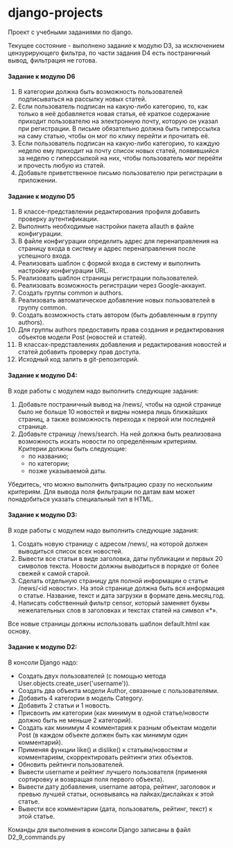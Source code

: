 # django-projects
Проект с учебными заданиями по django. 

Текущее состояние - выполнено задание к модулю D3, за исключением цензурирующего фильтра, 
по части задания D4 есть постраничный вывод, фильтрация не готова.  
#### Задание к модулю D6
1) В категории должна быть возможность пользователей подписываться на рассылку новых статей.
2) Если пользователь подписан на какую-либо категорию, то, как только в неё добавляется новая статья, её краткое содержание приходит пользователю на электронную почту, которую он указал при регистрации. В письме обязательно должна быть гиперссылка на саму статью, чтобы он мог по клику перейти и прочитать её.
3) Если пользователь подписан на какую-либо категорию, то каждую неделю ему приходит на почту список новых статей, появившийся за неделю с гиперссылкой на них, чтобы пользователь мог перейти и прочесть любую из статей.
4) Добавьте приветственное письмо пользователю при регистрации в приложении.
#### Задание к модулю D5
1) В классе-представлении редактирования профиля добавить проверку аутентификации.
2) Выполнить необходимые настройки пакета allauth в файле конфигурации.
3) В файле конфигурации определить адрес для перенаправления на страницу входа в систему и адрес перенаправления после успешного входа.
4) Реализовать шаблон с формой входа в систему и выполнить настройку конфигурации URL.
5) Реализовать шаблон страницы регистрации пользователей.
6) Реализовать возможность регистрации через Google-аккаунт.
7) Создать группы common и authors.
8) Реализовать автоматическое добавление новых пользователей в группу common.
9) Создать возможность стать автором (быть добавленным в группу authors).
10) Для группы authors предоставить права создания и редактирования объектов модели Post (новостей и статей).
11) В классах-представлениях добавления и редактирования новостей и статей добавить проверку прав доступа.
12) Исходный код залить в git-репозиторий.

#### Задание к модулю D4:
В ходе работы с модулем надо выполнить следующие задания:
1) Добавьте постраничный вывод на /news/, чтобы на одной странице было не больше 10 новостей и видны номера лишь ближайших страниц, а также возможность перехода к первой или последней странице.
2) Добавьте страницу /news/search. На ней должна быть реализована возможность искать новости по определённым критериям. Критерии должны быть следующие:
   * по названию;
   * по категории;
   * позже указываемой даты.

Убедитесь, что можно выполнить фильтрацию сразу по нескольким критериям.
Для вывода поля фильтрации по датам вам может понадобиться указать специальный тип в HTML.

#### Задание к модулю D3:
В ходе работы с модулем надо выполнить следующие задания:
1) Создать новую страницу с адресом /news/, на которой должен выводиться список всех новостей.
2) Вывести все статьи в виде заголовка, даты публикации и первых 20 символов текста.
   Новости должны выводиться в порядке от более свежей к самой старой.
3) Сделать отдельную страницу для полной информации о статье /news/<id новости>.
   На этой странице должна быть вся информация о статье. Название, текст и дата загрузки в формате день.месяц.год.
4) Написать собственный фильтр censor, который заменяет буквы нежелательных слов в заголовках и текстах статей
   на символ «*».

Все новые страницы должны использовать шаблон default.html как основу.

#### Задание к модулю D2:  
В консоли Django надо:
* Создать двух пользователей (с помощью метода User.objects.create_user('username')).
* Создать два объекта модели Author, связанные с пользователями.
* Добавить 4 категории в модель Category.
* Добавить 2 статьи и 1 новость.
* Присвоить им категории (как минимум в одной статье/новости должно быть не меньше 2 категорий).
* Создать как минимум 4 комментария к разным объектам модели Post (в каждом объекте должен быть как минимум один комментарий).
* Применяя функции like() и dislike() к статьям/новостям и комментариям, скорректировать рейтинги этих объектов.
* Обновить рейтинги пользователей.
* Вывести username и рейтинг лучшего пользователя (применяя сортировку и возвращая поля первого объекта).
* Вывести дату добавления, username автора, рейтинг, заголовок и превью лучшей статьи, основываясь на лайках/дислайках к этой статье.
* Вывести все комментарии (дата, пользователь, рейтинг, текст) к этой статье.

Команды для выполнения в консоли Django записаны в файл D2_9_commands.py

